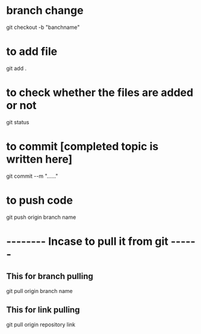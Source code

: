 # branch change
git checkout -b "banchname"

# to add file
git add .

# to check whether the files are added or not 
git status

# to commit [completed topic is written here]
git commit --m "......"

# to push code
git push origin branch name





# -------- Incase to pull it from git ------
## This for branch pulling
git pull origin branch name  

## This for link pulling
git pull origin repository link